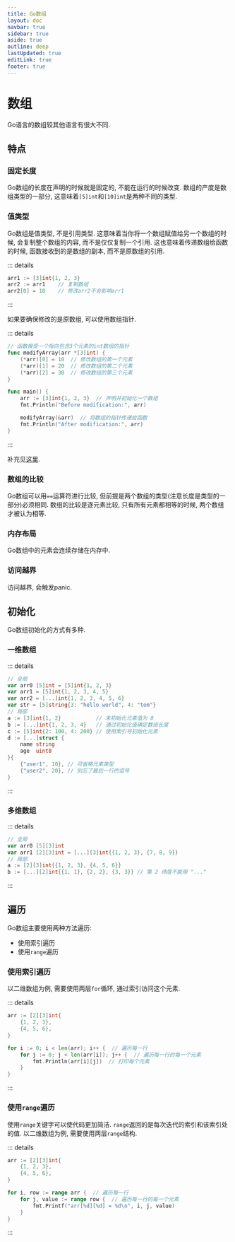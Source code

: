 ```yaml
---
title: Go数组
layout: doc
navbar: true
sidebar: true
aside: true
outline: deep
lastUpdated: true
editLink: true
footer: true
---
```


# 数组

Go语言的数组较其他语言有很大不同.

## 特点

### 固定长度

Go数组的长度在声明的时候就是固定的, 不能在运行的时候改变. 数组的产度是数组类型的一部分, 这意味着`[5]int`和`[10]int`是两种不同的类型.

### 值类型

Go数组是值类型, 不是引用类型. 这意味着当你将一个数组赋值给另一个数组的时候, 会复制整个数组的内容, 而不是仅仅复制一个引用. 这也意味着传递数组给函数的时候, 函数接收到的是数组的副本, 而不是原数组的引用.

::: details
```go
arr1 := [3]int{1, 2, 3}
arr2 := arr1    // 复制数组
arr2[0] = 10    // 修改arr2不会影响arr1
```
:::

如果要确保修改的是原数组, 可以使用数组指针.

::: details
```go
// 函数接受一个指向包含3个元素的int数组的指针
func modifyArray(arr *[3]int) {
    (*arr)[0] = 10  // 修改数组的第一个元素
    (*arr)[1] = 20  // 修改数组的第二个元素
    (*arr)[2] = 30  // 修改数组的第三个元素
}

func main() {
    arr := [3]int{1, 2, 3}  // 声明并初始化一个数组
    fmt.Println("Before modification:", arr)

    modifyArray(&arr)  // 将数组的指针传递给函数
    fmt.Println("After modification:", arr)
}
```
:::

补充见[这里](/basic/var#值类型和引用类型).

### 数组的比较

Go数组可以用`==`运算符进行比较, 但前提是两个数组的类型(注意长度是类型的一部分)必须相同. 数组的比较是逐元素比较, 只有所有元素都相等的时候, 两个数组才被认为相等.

### 内存布局

Go数组中的元素会连续存储在内存中.

### 访问越界

访问越界, 会触发panic.

## 初始化

Go数组初始化的方式有多种.

### 一维数组

::: details
```go
// 全局
var arr0 [5]int = [5]int{1, 2, 3}
var arr1 = [5]int{1, 2, 3, 4, 5}
var arr2 = [...]int{1, 2, 3, 4, 5, 6}
var str = [5]string{3: "hello world", 4: "tom"}
// 局部
a := [3]int{1, 2}           // 未初始化元素值为 0
b := [...]int{1, 2, 3, 4}   // 通过初始化值确定数组长度
c := [5]int{2: 100, 4: 200} // 使用索引号初始化元素
d := [...]struct {
    name string
    age  uint8
}{
    {"user1", 10}, // 可省略元素类型
    {"user2", 20}, // 别忘了最后一行的逗号
}
```
:::

### 多维数组

::: details
```go
// 全局
var arr0 [5][3]int
var arr1 [2][3]int = [...][3]int{{1, 2, 3}, {7, 8, 9}}
// 局部
a := [2][3]int{{1, 2, 3}, {4, 5, 6}}
b := [...][2]int{{1, 1}, {2, 2}, {3, 3}} // 第 2 纬度不能用 "..."
```
:::

## 遍历

Go数组主要使用两种方法遍历:

- 使用索引遍历
- 使用`range`遍历

### 使用索引遍历

以二维数组为例, 需要使用两层`for`循环, 通过索引访问这个元素.

::: details
```go
arr := [2][3]int{
    {1, 2, 3},
    {4, 5, 6},
}

for i := 0; i < len(arr); i++ {  // 遍历每一行
    for j := 0; j < len(arr[i]); j++ {  // 遍历每一行的每一个元素
        fmt.Println(arr[i][j])  // 打印每个元素
    }
}
```
:::

### 使用`range`遍历

使用`range`关键字可以使代码更加简洁. `range`返回的是每次迭代的索引和该索引处的值. 以二维数组为例, 需要使用两层`range`结构.

::: details
```go
arr := [2][3]int{
    {1, 2, 3},
    {4, 5, 6},
}

for i, row := range arr {  // 遍历每一行
    for j, value := range row {  // 遍历每一行的每一个元素
        fmt.Printf("arr[%d][%d] = %d\n", i, j, value)
    }
}
```
:::